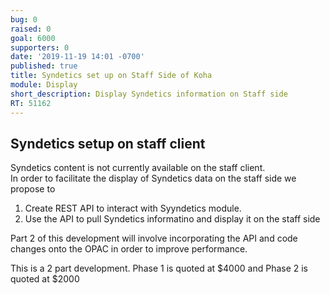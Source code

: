 ```yaml
---
bug: 0
raised: 0
goal: 6000
supporters: 0
date: '2019-11-19 14:01 -0700'
published: true
title: Syndetics set up on Staff Side of Koha
module: Display
short_description: Display Syndetics information on Staff side
RT: 51162
---
```

## Syndetics setup on staff client
	
Syndetics content is not currently available on the staff client.  
In order to facilitate the display of Syndetics data on the staff side we propose to
1. Create REST API to interact with Syyndetics module.  
2. Use the API to pull Syndetics informatino and display it on the staff side  

Part 2 of this development will involve incorporating the API and code changes onto the OPAC in order to improve performance.

This is a 2 part development.  Phase 1 is quoted at $4000 and Phase 2 is quoted at $2000
